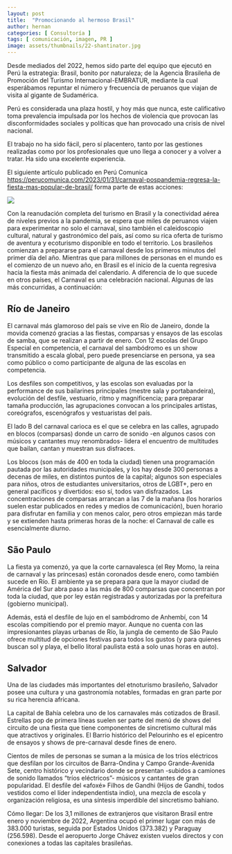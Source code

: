 ```yaml
---
layout: post
title:  "Promocionando al hermoso Brasil"
author: hernan
categories: [ Consultoría ]
tags: [ comunicación, imagen, PR ]
image: assets/thumbnails/22-shantinator.jpg
---
```

Desde mediados del 2022, hemos sido parte del equipo que ejecutó en Perú la estrategia: Brasil, bonito por naturaleza; de la Agencia Brasileña de Promoción del Turismo Internacional-EMBRATUR, mediante la cual esperábamos repuntar el número y frecuencia de peruanos que viajan de visita al gigante de Sudamérica.

Perú es considerada una plaza hostil, y hoy más que nunca, este calificativo toma prevalencia impulsada por los hechos de violencia que provocan las disconformidades sociales y políticas que han provocado una crisis de nivel nacional.

El trabajo no ha sido fácil, pero sí placentero, tanto por las gestiones realizadas como por los profesionales que uno llega a conocer y a volver a tratar. Ha sido una excelente experiencia. 

El siguiente artículo publicado en Perú Comunica <https://perucomunica.com/2023/01/31/carnaval-pospandemia-regresa-la-fiesta-mas-popular-de-brasil/> forma parte de estas acciones:

<img src="{{site.baseurl}}/assets/thumbnails/23-hernan-brasil.png"/>

Con la reanudación completa del turismo en Brasil y la conectividad aérea de niveles previos a la pandemia, se espera que miles de peruanos viajen para experimentar no solo el carnaval, sino también el caleidoscopio cultural, natural y gastronómico del país, así como su rica oferta de turismo de aventura y ecoturismo disponible en todo el territorio.
Los brasileños comienzan a prepararse para el carnaval desde los primeros minutos del primer día del año. Mientras que para millones de personas en el mundo es el comienzo de un nuevo año, en Brasil es el inicio de la cuenta regresiva hacia la fiesta más animada del calendario. A diferencia de lo que sucede en otros países, el Carnaval es una celebración nacional. Algunas de las más concurridas, a continuación:

## Río de Janeiro

El carnaval más glamoroso del país se vive en Río de Janeiro, donde la movida comenzó gracias a las fiestas, comparsas y ensayos de las escolas de samba, que se realizan a partir de enero. Con 12 escolas del Grupo Especial en competencia, el carnaval del sambódromo es un show transmitido a escala global, pero puede presenciarse en persona, ya sea como público o como participante de alguna de las escolas en competencia.

Los desfiles son competitivos, y las escolas son evaluadas por la performance de sus bailarines principales (mestre sala y portabandeira), evolución del desfile, vestuario, ritmo y magnificencia; para preparar tamaña producción, las agrupaciones convocan a los principales artistas, coreógrafos, escenógrafos y vestuaristas del país.

El lado B del carnaval carioca es el que se celebra en las calles, agrupado en blocos (comparsas) donde un carro de sonido -en algunos casos con músicos y cantantes muy renombrados- lidera el encuentro de multitudes que bailan, cantan y muestran sus disfraces.

Los blocos (son más de 400 en toda la ciudad) tienen una programación pautada por las autoridades municipales, y los hay desde 300 personas a decenas de miles, en distintos puntos de la capital; algunos son especiales para niños, otros de estudiantes universitarios, otros de LGBT+, pero en general pacíficos y divertidos: eso sí, todos van disfrazados. Las concentraciones de comparsas arrancan a las 7 de la mañana (los horarios suelen estar publicados en redes y medios de comunicación), buen horario para disfrutar en familia y con menos calor, pero otros empiezan más tarde y se extienden hasta primeras horas de la noche: el Carnaval de calle es esencialmente diurno.

## São Paulo

La fiesta ya comenzó, ya que la corte carnavalesca (el Rey Momo, la reina de carnaval y las princesas) están coronados desde enero, como también sucede en Río. El ambiente ya se prepara para que la mayor ciudad de América del Sur abra paso a las más de 800  comparsas que concentran por toda la ciudad, que por ley están registradas y autorizadas por la prefeitura (gobierno municipal).

Además, está el desfile de lujo en el sambódromo de Anhembí, con 14 escolas compitiendo por el premio mayor. Aunque no cuenta con las impresionantes playas urbanas de Río, la jungla de cemento de São Paulo ofrece multitud de opciones festivas para todos los gustos (y para quienes buscan sol y playa, el bello litoral paulista está a solo unas horas en auto).

## Salvador

Una de las ciudades más importantes del etnoturismo brasileño, Salvador posee una cultura y una gastronomía notables, formadas en gran parte por su rica herencia africana.

La capital de Bahía celebra uno de los carnavales más cotizados de Brasil. Estrellas pop de primera líneas suelen ser parte del menú de shows del circuito de una fiesta que tiene componentes de sincretismo cultural más que atractivos y originales. El Barrio histórico del Pelourinho es el epicentro de ensayos y shows de pre-carnaval desde fines de enero.

Cientos de miles de personas se suman a la música de los tríos eléctricos que desfilan por los circuitos de Barra-Ondina y Campo Grande-Avenida Sete, centro histórico y vecindario donde se presentan -subidos a camiones de sonido llamados “tríos eléctricos”- músicos y cantantes de gran popularidad. El desfile del «afoxé» Filhos de Gandhi (Hijos de Gandhi, todos vestidos como el líder independentista indio), una mezcla de escola y organización religiosa, es una síntesis imperdible del sincretismo bahiano.

Cómo llegar: De los 3,1 millones de extranjeros que visitaron Brasil entre enero y noviembre de 2022, Argentina ocupó el primer lugar con más de 383.000 turistas, seguida por Estados Unidos (373.382) y Paraguay (256.598). Desde el aeropuerto Jorge Chávez existen vuelos directos y con conexiones a todas las capitales brasileñas.
